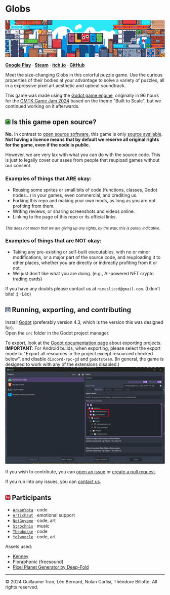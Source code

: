 # Globs
![Cover image](readme/banner_wide_cover.gif)

[**Google Play**](https://play.google.com/store/apps/details?id=com.yolwoocle.globs) · [**Steam**](https://s.team/a/3219110) · [**itch.io**](https://yolwoocle.itch.io/globs) · [**GitHub**](https://github.com/ARKANYOTA/gmtk2024/)

Meet the size-changing Globs in this colorful puzzle game. Use the curious properties of their bodies at your advantage to solve a variety of puzzles, all in a expressive pixel art aesthetic and upbeat soundtrack.

This game was made using the [Godot game engine](https://godotengine.org), originally in 96 hours for the [GMTK Game Jam 2024](https://itch.io/jam/gmtk-2024) based on the theme "Built to Scale", but we continued working on it afterwards. 

<h2>
    <span>
        <img src="readme/alien_small.png">
    </span> Is this game open source?
</h2>

**No.** In contrast to [open source software](https://en.wikipedia.org/wiki/Open-source_software), this game is only [source available](https://en.wikipedia.org/wiki/Source-available_software). **Not having a licence means that by default we reserve all original rights for the game, even if the code is public.**  

However, we are very lax with what you can do with the source code. This is just to legally cover our asses from people that reupload games without our consent. 

### Examples of things that ARE okay:
- Reusing some sprites or small bits of code (functions, classes, Godot nodes...) in your games, even commercial, and crediting us.
- Forking this repo and making your own mods, as long as you are not profiting from them.
- Writing reviews, or sharing screenshots and videos online.
- Linking to the page of this repo or its official links.

<sub>*This does not mean that we are giving up any rights, by the way; this is purely indicative.*</sub>

### Examples of things that are NOT okay:
- Taking any pre-existing or self-built executables, with no or minor modifications, or a major part of the source code, and reuploading it to other places, whether you are directly or indirectly profiting from it or not.
- We just don't like what you are doing. (e.g., AI-powered NFT crypto trading cards)

If you have any doubts please contact us at `ninesliced@gmail.com`. (I don't bite! :) -Léo)


<h2>
    <span>
        <img src="readme/mouse_small.png">
    </span> Running, exporting, and contributing
</h2>

Install [Godot](https://godotengine.org/) (preferably version 4.3, which is the version this was designed for).  
Open the `src` folder in the Godot project manager.

To export, look at the [Godot documentation page](https://docs.godotengine.org/en/stable/tutorials/export/exporting_projects.html) about exporting projects.  
**IMPORTANT**: For Android builds, when exporting, please select the export mode to "Export all resources in the project except resourced checked below", and disable `discord-rpc-gd` and `godotsteam`. (In general, the game is designed to work with any of the extensions disabled.)
![](readme/export_android_extensions_disable.png)

If you wish to contribute, you can [open an issue](https://github.com/ARKANYOTA/globs/issues) or [create a pull request](https://github.com/ARKANYOTA/globs/pulls). 

If you run into any issues, you can [contact us](https://ninesliced.github.io/#contact).


<h2>
    <span>
        <img src="readme/icon_small.png">
    </span> Participants
</h2>

- [`ArkanYota`](https://github.com/arkanyota) · code
- [`Artichaut`](https://github.com/LeSeulArtichaut) · emotional support
- [`NotGoyome`](https://github.com/notgoyome) · code, art
- [`Strochnis`](https://on.soundcloud.com/wk1kdJsHbH2m8tLZ8) · music
- [`Theobosse`](https://github.com/TheodoreBillotte) · code
- [`Yolwoocle`](https://github.com/Yolwoocle) · code, art

Assets used: 

- [Kenney](https://kenney.nl)
- Floraphonic (freesound)
- [Pixel Planet Generator by Deep-Fold](https://deep-fold.itch.io/pixel-planet-generator)

<hr>

&copy; 2024 Guillaume Tran, Léo Bernard, Nolan Carlisi, Théodore Billotte. All rights reserved.
